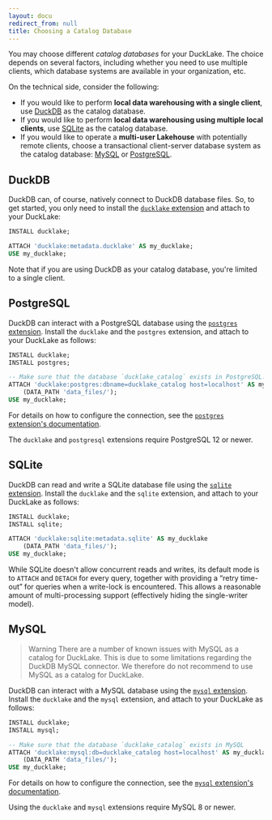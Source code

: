 ```yaml
---
layout: docu
redirect_from: null
title: Choosing a Catalog Database
---
```


You may choose different _catalog databases_ for your DuckLake.
The choice depends on several factors, including whether you need to use multiple clients, which database systems are available in your organization, etc.

On the technical side, consider the following:

* If you would like to perform **local data warehousing with a single client**, use [DuckDB](#duckdb) as the catalog database.
* If you would like to perform **local data warehousing using multiple local clients**, use [SQLite](#sqlite) as the catalog database.
* If you would like to operate a **multi-user Lakehouse** with potentially remote clients, choose a transactional client-server database system as the catalog database: [MySQL](#mysql) or [PostgreSQL](#postgresql).

## DuckDB

DuckDB can, of course, natively connect to DuckDB database files.
So, to get started, you only need to install the [`ducklake` extension](https://duckdb.org/docs/stable/core_extensions/ducklake) and attach to your DuckLake:

```sql
INSTALL ducklake;

ATTACH 'ducklake:metadata.ducklake' AS my_ducklake;
USE my_ducklake;
```

Note that if you are using DuckDB as your catalog database, you're limited to a single client.

## PostgreSQL

DuckDB can interact with a PostgreSQL database using the [`postgres` extension](https://duckdb.org/docs/stable/core_extensions/postgres).
Install the `ducklake` and the `postgres` extension, and attach to your DuckLake as follows:

```sql
INSTALL ducklake;
INSTALL postgres;

-- Make sure that the database `ducklake_catalog` exists in PostgreSQL.
ATTACH 'ducklake:postgres:dbname=ducklake_catalog host=localhost' AS my_ducklake
    (DATA_PATH 'data_files/');
USE my_ducklake;
```

For details on how to configure the connection, see the [`postgres` extension's documentation](https://duckdb.org/docs/stable/core_extensions/postgres#configuration).

The `ducklake` and `postgresql` extensions require PostgreSQL 12 or newer.

## SQLite

DuckDB can read and write a SQLite database file using the [`sqlite` extension](https://duckdb.org/docs/stable/core_extensions/sqlite).
Install the `ducklake` and the `sqlite` extension, and attach to your DuckLake as follows:

```sql
INSTALL ducklake;
INSTALL sqlite;

ATTACH 'ducklake:sqlite:metadata.sqlite' AS my_ducklake
    (DATA_PATH 'data_files/');
USE my_ducklake;
```

While SQLite doesn't allow concurrent reads and writes, its default mode is to `ATTACH` and `DETACH` for every query, together with providing a “retry time-out” for queries when a write-lock is encountered.
This allows a reasonable amount of multi-processing support (effectively hiding the single-writer model).

## MySQL

> Warning There are a number of known issues with MySQL as a catalog for DuckLake. This is due to some limitations regarding the DuckDB MySQL connector. We therefore do not recommend to use MySQL as a catalog for DuckLake.

DuckDB can interact with a MySQL database using the [`mysql` extension](https://duckdb.org/docs/stable/core_extensions/mysql).
Install the `ducklake` and the `mysql` extension, and attach to your DuckLake as follows:

```sql
INSTALL ducklake;
INSTALL mysql;

-- Make sure that the database `ducklake_catalog` exists in MySQL
ATTACH 'ducklake:mysql:db=ducklake_catalog host=localhost' AS my_ducklake
    (DATA_PATH 'data_files/');
USE my_ducklake;
```

For details on how to configure the connection, see the [`mysql` extension's documentation](https://duckdb.org/docs/stable/core_extensions/mysql#configuration).

Using the `ducklake` and `mysql` extensions require MySQL 8 or newer.
